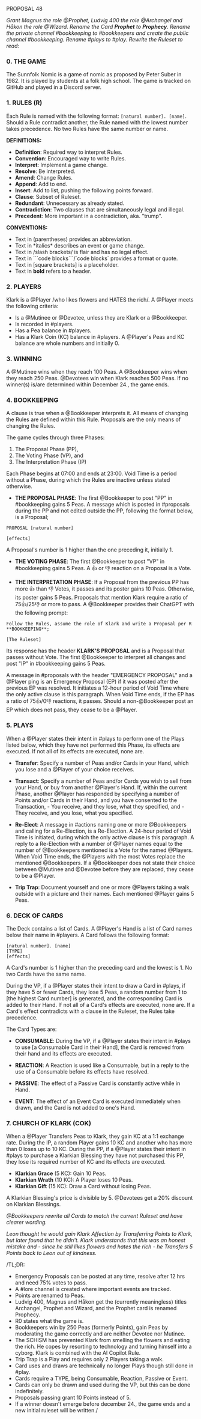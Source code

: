 PROPOSAL 48




*Grant Magnus the role @Prophet, Ludvig 400 the role @Archangel and Håkon the role @Wizard.*
*Rename the Card **Prophet** to **Prophecy**.* 
*Rename the private channel #bookkeeping to #bookkeepers and create the public channel #bookkeeping.*
*Rename #plays to #play.*
*Rewrite the Ruleset to read:*





### 0. THE GAME 

The Sunnfolk Nomic is a game of nomic as proposed by Peter Suber in 1982. 
It is played by students at a folk high school. 
The game is tracked on GitHub and played in a Discord server. 



### 1. RULES (R)

Each Rule is named with the following format: `[natural number]. [name]`. 
Should a Rule contradict another, the Rule named with the lowest number takes precedence. 
No two Rules have the same number or name. 

__DEFINITIONS:__
- **Definition**: Required way to interpret Rules. 
- **Convention**: Encouraged way to write Rules. 
- **Interpret**: Implement a game change. 
- **Resolve**: Be interpreted. 
- **Amend**: Change Rules. 
- **Append**: Add to end. 
- **Insert**: Add to list, pushing the following points forward. 
- **Clause**: Subset of Ruleset. 
- **Redundant**: Unnecessary as already stated. 
- **Contradiction**: Two clauses that are simultaneously legal and illegal. 
- **Precedent**: More important in a contradiction, aka. "trump".

__CONVENTIONS:__ 
- Text in (parentheses) provides an abbreviation. 
- Text in \*italics* describes an event or game change. 
- Text in /slash brackets/ is flair and has no legal effect. 
- Text in \`\`\`code blocks\`\`\`/\`code blocks` provides a format or quote. 
- Text in [square brackets] is a placeholder.
- Text in **bold** refers to a header. 



### 2. PLAYERS 
Klark is a @Player /who likes flowers and HATES the rich/. 
A @Player meets the following criteria: 
- Is a @Mutinee or @Devotee, unless they are Klark or a @Bookkeeper. 
- Is recorded in #players. 
- Has a Pea balance in #players. 
- Has a Klark Coin (KC) balance in #players. 
A @Player's Peas and KC balance are whole numbers and initially 0. 



### 3. WINNING 
A @Mutinee wins when they reach 100 Peas. 
A @Bookkeeper wins when they reach 250 Peas. 
@Devotees win when Klark reaches 500 Peas. 
If no winner(s) is/are determined within December 24., the game ends. 



### 4. BOOKKEEPING 

A clause is true when a @Bookkeeper interprets it. 
All means of changing the Rules are defined within this Rule. 
Proposals are the only means of changing the Rules. 

The game cycles through three Phases: 
1. The Proposal Phase (PP), 
2. The Voting Phase (VP), and 
3. The Interpretation Phase (IP) 

Each Phase begins at 07:00 and ends at 23:00. 
Void Time is a period without a Phase, during which the Rules are inactive unless stated otherwise. 

- **THE PROPOSAL PHASE**: 
The first @Bookkeeper to post "PP" in #bookkeeping gains 5 Peas. 
A message which is posted in #proposals during the PP and not edited outside the PP, following the format below, is a Proposal;
```
PROPOSAL [natural number]

[effects]
```
A Proposal's number is 1 higher than the one preceding it, initially 1. 

- **THE VOTING PHASE**: 
The first @Bookkeeper to post "VP" in #bookkeeping gains 5 Peas. 
A :thumbsup: or :thumbsdown: reaction on a Proposal is a Vote. 

- **THE INTERPRETATION PHASE**: 
If a Proposal from the previous PP has more :thumbsup: than :thumbsdown: Votes, it passes and its poster gains 10 Peas. 
Otherwise, its poster gains 5 Peas. 
Proposals that mention Klark require a ratio of 75👍/25👎 or more to pass. 
A @Bookkeeper provides their ChatGPT with the following prompt: 
```
Follow the Rules, assume the role of Klark and write a Proposal per R **BOOKKEEPING**; 

[The Ruleset] 
```
Its response has the header **KLARK'S PROPOSAL** and is a Proposal that passes without Vote. 
The first @Bookkeeper to interpret all changes and post "IP" in #bookkeeping gains 5 Peas. 

A message in #proposals with the header "EMERGENCY PROPOSAL" and a @Player ping is an Emergency Proposal (EP) if it was posted after the previous EP was resolved. 
It initiates a 12-hour period of Void Time where the only active clause is this paragraph. 
When Void Time ends, if the EP has a ratio of 75👍/0👎 reactions, it passes. 
Should a non-@Bookkeeper post an EP which does not pass, they cease to be a @Player. 



### 5. PLAYS 

When a @Player states their intent in #plays to perform one of the Plays listed below, which they have not performed this Phase, its effects are executed. 
If not all of its effects are executed, none are. 

- **Transfer**: 
Specify a number of Peas and/or Cards in your Hand, which you lose and a @Player of your choice receives.

- **Transact**: 
Specify a number of Peas and/or Cards you wish to sell from your Hand, or buy from another @Player's Hand. 
If, within the current Phase, another @Player has responded by specifying a number of Points and/or Cards in their Hand, and you have consented to the Transaction, 
\- You receive, and they lose, what they specified, and 
\- They receive, and you lose, what you specified. 

- **Re-Elect**: 
A message in #actions naming one or more @Bookkeepers and calling for a Re-Election, is a Re-Election. 
A 24-hour period of Void Time is initiated, during which the only active clause is this paragraph. 
A reply to a Re-Election with a number of @Player names equal to the number of @Bookkeepers mentioned is a Vote for the named @Players. 
When Void Time ends, the @Players with the most Votes replace the mentioned @Bookkeepers. 
If a @Bookkeeper does not state their choice between @Mutinee and @Devotee before they are replaced, they cease to be a @Player. 

- **Trip Trap**: 
Document yourself and one or more @Players taking a walk outside with a picture and their names. Each mentioned @Player gains 5 Peas. 



### 6. DECK OF CARDS

The Deck contains a list of Cards. 
A @Player's Hand is a list of Card names below their name in #players. 
A Card follows the following format: 
```
[natural number]. [name] 
[TYPE]
[effects]
```
A Card's number is 1 higher than the preceding card and the lowest is 1. 
No two Cards have the same name. 

During the VP, if a @Player states their intent to draw a Card in #plays, if they have 5 or fewer Cards, they lose 5 Peas, a random number from 1 to [the highest Card number] is generated, and the corresponding Card is added to their Hand. 
If not all of a Card's effects are executed, none are. 
If a Card's effect contradicts with a clause in the Ruleset, the Rules take precedence. 

The Card Types are: 

- **CONSUMABLE**: 
During the VP, if a @Player states their intent in #plays to use [a Consumable Card in their Hand], the Card is removed from their hand and its effects are executed. 

- **REACTION**: 
A Reaction is used like a Consumable, but in a reply to the use of a Consumable before its effects have resolved. 

- **PASSIVE**: 
The effect of a Passive Card is constantly active while in Hand. 

- **EVENT**: 
The effect of an Event Card is executed immediately when drawn, and the Card is not added to one's Hand. 



### 7. CHURCH OF KLARK (COK)

When a @Player Transfers Peas to Klark, they gain KC at a 1:1 exchange rate. 
During the IP, a random Player gains 10 KC and another who has more than 0 loses up to 10 KC.
During the PP, if a @Player states their intent in #plays to purchase a Klarkian Blessing they have not purchased this PP, they lose its required number of KC and its effects are executed. 

- **Klarkian Grace** (5 KC): Gain 10 Peas. 
- **Klarkian Wrath** (10 KC): A Player loses 10 Peas. 
- **Klarkian Gift** (15 KC): Draw a Card without losing Peas. 

A Klarkian Blessing's price is divisible by 5. @Devotees get a 20% discount on Klarkian Blessings. 








*@Bookkeepers rewrite all Cards to match the current Ruleset and have clearer wording.*

*Leon thought he would gain Klark Affection by Transferring Points to Klark, but later found that he didn't. 
Klark understands that this was an honest mistake and - since he still likes flowers and hates the rich - he Transfers 5 Points back to Leon out of kindness.*




/TL;DR: 
- Emergency Proposals can be posted at any time, resolve after 12 hrs and need 75% votes to pass.
- A #lore channel is created where important events are tracked. 
- Points are renamed to Peas. 
- Ludvig 400, Magnus and Håkon get the (currently meaningless) titles Archangel, Prophet and Wizard, and the Prophet card is renamed Prophecy. 
- R0 states what the game is. 
- Bookkeepers win by 250 Peas (formerly Points), gain Peas by moderating the game correctly and are neither Devotee nor Mutinee. 
- The SCHISM has prevented Klark from smelling the flowers and eating the rich. He copes by resorting to technology and turning himself into a cyborg. Klark is combined with the AI Copilot Rule. 
- Trip Trap is a Play and requires only 2 Players taking a walk. 
- Card uses and draws are technically no longer Plays though still done in #play. 
- Cards require a TYPE, being Consumable, Reaction, Passive or Event. 
- Cards can only be drawn and used during the VP, but this can be done indefinitely. 
- Proposals passing grant 10 Points instead of 5. 
- If a winner doesn't emerge before december 24., the game ends and a new initial ruleset will be written./
